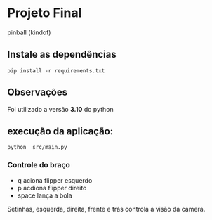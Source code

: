 # Projeto Final

pinball (kindof)




<!-- ## Execute os testes !!

```shell
python -m unittest discover  -v 
``` -->

## Instale as dependências 
```shell
pip install -r requirements.txt
```

## Observações
Foi utilizado a versão __3.10__ do python 

## execução da aplicação:
```shell
python  src/main.py    
```

### Controle do braço

- q aciona flipper esquerdo
- p acdiona flipper direito
- space lança a bola 


Setinhas, esquerda, direita, frente e trás controla a visão da camera.


<!-- ![imagem_exemplo](images/braco_robotico.png) -->